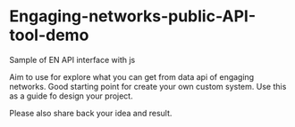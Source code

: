 # Engaging-networks-public-API-tool-demo
Sample of EN API interface with js

Aim to use for explore what you can get from data api of engaging networks. Good starting point for create your own custom system. Use this as a guide fo design your project. 

Please also share back your idea and result.
